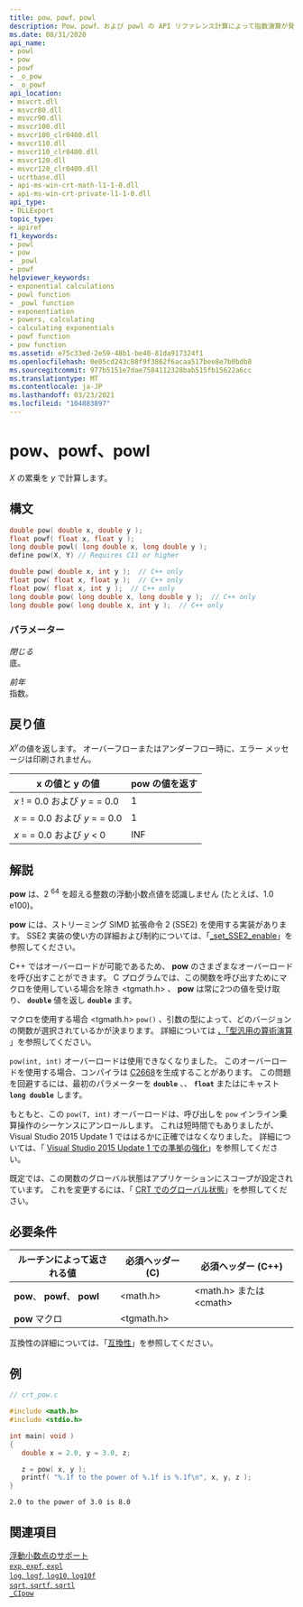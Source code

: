 ```yaml
---
title: pow、powf、powl
description: Pow、powf、および powl の API リファレンス計算によって指数演算が発生します。
ms.date: 08/31/2020
api_name:
- powl
- pow
- powf
- _o_pow
- _o_powf
api_location:
- msvcrt.dll
- msvcr80.dll
- msvcr90.dll
- msvcr100.dll
- msvcr100_clr0400.dll
- msvcr110.dll
- msvcr110_clr0400.dll
- msvcr120.dll
- msvcr120_clr0400.dll
- ucrtbase.dll
- api-ms-win-crt-math-l1-1-0.dll
- api-ms-win-crt-private-l1-1-0.dll
api_type:
- DLLExport
topic_type:
- apiref
f1_keywords:
- powl
- pow
- _powl
- powf
helpviewer_keywords:
- exponential calculations
- powl function
- _powl function
- exponentiation
- powers, calculating
- calculating exponentials
- powf function
- pow function
ms.assetid: e75c33ed-2e59-48b1-be40-81da917324f1
ms.openlocfilehash: 0e05cd243c88f9f3862f6acaa517bee8e7b0bdb8
ms.sourcegitcommit: 977b5151e7dae7584112328bab515fb15622a6cc
ms.translationtype: MT
ms.contentlocale: ja-JP
ms.lasthandoff: 03/23/2021
ms.locfileid: "104883897"
---
```

# <a name="pow-powf-powl"></a>pow、powf、powl

*X* の累乗を *y* で計算します。

## <a name="syntax"></a>構文

```C
double pow( double x, double y );
float powf( float x, float y );
long double powl( long double x, long double y );
define pow(X, Y) // Requires C11 or higher

double pow( double x, int y );  // C++ only
float pow( float x, float y );  // C++ only
float pow( float x, int y );  // C++ only
long double pow( long double x, long double y );  // C++ only
long double pow( long double x, int y );  // C++ only
```

### <a name="parameters"></a>パラメーター

*閉じる*\
底。

*前年*\
指数。

## <a name="return-value"></a>戻り値

*X*<sup>*y*</sup>の値を返します。 オーバーフローまたはアンダーフロー時に、エラー メッセージは印刷されません。

|x の値と y の値|pow の値を返す|
|-----------------------|-------------------------|
|*x* ! = 0.0 および *y* = = 0.0|1|
|*x* = = 0.0 および *y* = = 0.0|1|
|*x* = = 0.0 および *y* < 0|INF|

## <a name="remarks"></a>解説

**pow** は、2 <sup>64</sup> を超える整数の浮動小数点値を認識しません (たとえば、1.0 e100)。

**pow** には、ストリーミング SIMD 拡張命令 2 (SSE2) を使用する実装があります。 SSE2 実装の使い方の詳細および制約については、「[_set_SSE2_enable](set-sse2-enable.md)」を参照してください。

C++ ではオーバーロードが可能であるため、 **pow** のさまざまなオーバーロードを呼び出すことができます。 C プログラムでは、この関数を呼び出すためにマクロを使用している場合を除き \<tgmath.h> 、 **pow** は常に2つの値を受け取り、 **`double`** 値を返し **`double`** ます。

マクロを使用する場合 \<tgmath.h> `pow()` 、引数の型によって、どのバージョンの関数が選択されているかが決まります。 詳細については [、「型汎用の算術演算](../../c-runtime-library/tgmath.md) 」を参照してください。

`pow(int, int)` オーバーロードは使用できなくなりました。 このオーバーロードを使用する場合、コンパイラは [C2668](../../error-messages/compiler-errors-2/compiler-error-c2668.md)を生成することがあります。 この問題を回避するには、最初のパラメーターを **`double`** 、、 **`float`** またはにキャスト **`long double`** します。

もともと、この `pow(T, int)` オーバーロードは、呼び出しを `pow` インライン乗算操作のシーケンスにアンロールします。 これは短時間でもありましたが、Visual Studio 2015 Update 1 でははるかに正確ではなくなりました。 詳細については、「 [Visual Studio 2015 Update 1 での準拠の強化](../../porting/visual-cpp-what-s-new-2003-through-2015.md)」を参照してください。

既定では、この関数のグローバル状態はアプリケーションにスコープが設定されています。 これを変更するには、「 [CRT でのグローバル状態](../global-state.md)」を参照してください。

## <a name="requirements"></a>必要条件

|ルーチンによって返される値|必須ヘッダー (C)|必須ヘッダー (C++)|
|-|-|-|
|**pow**、 **powf**、 **powl**|\<math.h>|\<math.h> または \<cmath>|
|**pow** マクロ | \<tgmath.h> ||

互換性の詳細については、「[互換性](../../c-runtime-library/compatibility.md)」を参照してください。

## <a name="example"></a>例

```C
// crt_pow.c

#include <math.h>
#include <stdio.h>

int main( void )
{
   double x = 2.0, y = 3.0, z;

   z = pow( x, y );
   printf( "%.1f to the power of %.1f is %.1f\n", x, y, z );
}
```

```Output
2.0 to the power of 3.0 is 8.0
```

## <a name="see-also"></a>関連項目

[浮動小数点のサポート](../../c-runtime-library/floating-point-support.md) <br/>
[`exp`, `expf`, `expl`](exp-expf.md) <br/>
[`log`, `logf`, `log10`, `log10f`](log-logf-log10-log10f.md) <br/>
[`sqrt`, `sqrtf`, `sqrtl`](sqrt-sqrtf-sqrtl.md) <br/>
[`_CIpow`](../../c-runtime-library/cipow.md)<br/>
